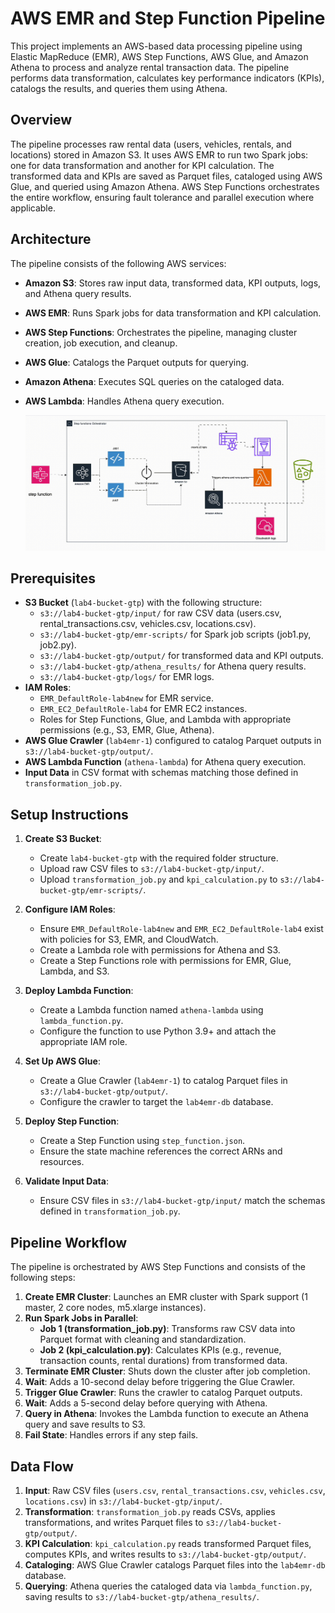 # AWS EMR and Step Function Pipeline

This project implements an AWS-based data processing pipeline using Elastic MapReduce (EMR), AWS Step Functions, AWS Glue, and Amazon Athena to process and analyze rental transaction data. The pipeline performs data transformation, calculates key performance indicators (KPIs), catalogs the results, and queries them using Athena.


## Overview
The pipeline processes raw rental data (users, vehicles, rentals, and locations) stored in Amazon S3. It uses AWS EMR to run two Spark jobs: one for data transformation and another for KPI calculation. The transformed data and KPIs are saved as Parquet files, cataloged using AWS Glue, and queried using Amazon Athena. AWS Step Functions orchestrates the entire workflow, ensuring fault tolerance and parallel execution where applicable.

## Architecture
The pipeline consists of the following AWS services:
- **Amazon S3**: Stores raw input data, transformed data, KPI outputs, logs, and Athena query results.
- **AWS EMR**: Runs Spark jobs for data transformation and KPI calculation.
- **AWS Step Functions**: Orchestrates the pipeline, managing cluster creation, job execution, and cleanup.
- **AWS Glue**: Catalogs the Parquet outputs for querying.
- **Amazon Athena**: Executes SQL queries on the cataloged data.
- **AWS Lambda**: Handles Athena query execution.

   ![Architecture diagram](https://github.com/kgyauAmtch/Amtch_Personal_Projects-phase2-lab4/blob/production/architecture_gif/architecture_gif.gif)


## Prerequisites
- **S3 Bucket** (`lab4-bucket-gtp`) with the following structure:
  - `s3://lab4-bucket-gtp/input/` for raw CSV data (users.csv, rental_transactions.csv, vehicles.csv, locations.csv).
  - `s3://lab4-bucket-gtp/emr-scripts/` for Spark job scripts (job1.py, job2.py).
  - `s3://lab4-bucket-gtp/output/` for transformed data and KPI outputs.
  - `s3://lab4-bucket-gtp/athena_results/` for Athena query results.
  - `s3://lab4-bucket-gtp/logs/` for EMR logs.
- **IAM Roles**:
  - `EMR_DefaultRole-lab4new` for EMR service.
  - `EMR_EC2_DefaultRole-lab4` for EMR EC2 instances.
  - Roles for Step Functions, Glue, and Lambda with appropriate permissions (e.g., S3, EMR, Glue, Athena).
- **AWS Glue Crawler** (`lab4emr-1`) configured to catalog Parquet outputs in `s3://lab4-bucket-gtp/output/`.
- **AWS Lambda Function** (`athena-lambda`) for Athena query execution.
- **Input Data** in CSV format with schemas matching those defined in `transformation_job.py`.

## Setup Instructions
1. **Create S3 Bucket**:
   - Create `lab4-bucket-gtp` with the required folder structure.
   - Upload raw CSV files to `s3://lab4-bucket-gtp/input/`.
   - Upload `transformation_job.py` and `kpi_calculation.py` to `s3://lab4-bucket-gtp/emr-scripts/`.

2. **Configure IAM Roles**:
   - Ensure `EMR_DefaultRole-lab4new` and `EMR_EC2_DefaultRole-lab4` exist with policies for S3, EMR, and CloudWatch.
   - Create a Lambda role with permissions for Athena and S3.
   - Create a Step Functions role with permissions for EMR, Glue, Lambda, and S3.

3. **Deploy Lambda Function**:
   - Create a Lambda function named `athena-lambda` using `lambda_function.py`.
   - Configure the function to use Python 3.9+ and attach the appropriate IAM role.

4. **Set Up AWS Glue**:
   - Create a Glue Crawler (`lab4emr-1`) to catalog Parquet files in `s3://lab4-bucket-gtp/output/`.
   - Configure the crawler to target the `lab4emr-db` database.

5. **Deploy Step Function**:
   - Create a Step Function using `step_function.json`.
   - Ensure the state machine references the correct ARNs and resources.

6. **Validate Input Data**:
   - Ensure CSV files in `s3://lab4-bucket-gtp/input/` match the schemas defined in `transformation_job.py`.

## Pipeline Workflow
The pipeline is orchestrated by AWS Step Functions and consists of the following steps:
1. **Create EMR Cluster**: Launches an EMR cluster with Spark support (1 master, 2 core nodes, m5.xlarge instances).
2. **Run Spark Jobs in Parallel**:
   - **Job 1 (transformation_job.py)**: Transforms raw CSV data into Parquet format with cleaning and standardization.
   - **Job 2 (kpi_calculation.py)**: Calculates KPIs (e.g., revenue, transaction counts, rental durations) from transformed data.
3. **Terminate EMR Cluster**: Shuts down the cluster after job completion.
4. **Wait**: Adds a 10-second delay before triggering the Glue Crawler.
5. **Trigger Glue Crawler**: Runs the crawler to catalog Parquet outputs.
6. **Wait**: Adds a 5-second delay before querying with Athena.
7. **Query in Athena**: Invokes the Lambda function to execute an Athena query and save results to S3.
8. **Fail State**: Handles errors if any step fails.


## Data Flow
1. **Input**: Raw CSV files (`users.csv`, `rental_transactions.csv`, `vehicles.csv`, `locations.csv`) in `s3://lab4-bucket-gtp/input/`.
2. **Transformation**: `transformation_job.py` reads CSVs, applies transformations, and writes Parquet files to `s3://lab4-bucket-gtp/output/`.
3. **KPI Calculation**: `kpi_calculation.py` reads transformed Parquet files, computes KPIs, and writes results to `s3://lab4-bucket-gtp/output/`.
4. **Cataloging**: AWS Glue Crawler catalogs Parquet files into the `lab4emr-db` database.
5. **Querying**: Athena queries the cataloged data via `lambda_function.py`, saving results to `s3://lab4-bucket-gtp/athena_results/`.

